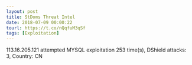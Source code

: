 ```yaml
---
layout: post
title: StDoms Threat Intel
date: 2018-07-09 00:00:22
tourl: https://t.co/nQqfuM3qSf
tags: [Exploitation]
---
```

113.16.205.121 attempted MYSQL exploitation 253 time(s), DShield attacks: 3, Country: CN